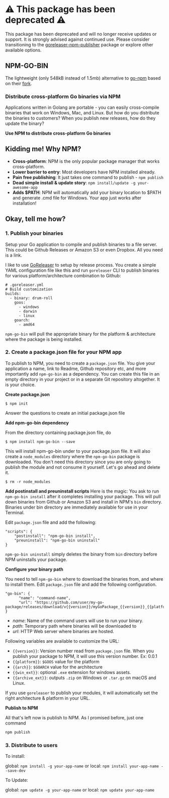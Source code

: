 # ⚠️ This package has been deprecated ⚠️

This package has been deprecated and will no longer receive updates or support.
It is strongly advised against continued use. Please consider transitioning to the [goreleaser-npm-publisher](https://github.com/evg4b/goreleaser-npm-publisher) package or explore other available options.

## NPM-GO-BIN

The lightweight (only 548kB instead of 1.5mb) alternative to [go-npm](https://github.com/sanathkr/go-npm) based on
their [fork](https://github.com/go-task/go-npm).

### Distribute cross-platform Go binaries via NPM

Applications written in Golang are portable - you can easily cross-compile binaries that work on Windows, Mac, and Linux. But how do you
distribute the binaries to customers? When you publish new releases, how do they update the binary?

**Use NPM to distribute cross-platform Go binaries**

## Kidding me! Why NPM?

* **Cross-platform**: NPM is the only popular package manager that works cross-platform.
* **Lower barrier to entry**: Most developers have NPM installed already.
* **Pain free publishing**: It just takes one command to publish - `npm publish`
* **Dead simple install & update story**: `npm install/update -g your-awesome-app`
* **Adds $PATH**: NPM will automatically add your binary location to $PATH and generate .cmd file for Windows. Your app just works after
  installation!

## Okay, tell me how?

### 1. Publish your binaries

Setup your Go application to compile and publish binaries to a file server. This could be Github Releases or Amazon S3 or even Dropbox. All
you need is a link.

I like to use [GoReleaser](https://github.com/goreleaser/goreleaser) to setup by release process. You create a simple YAML configuration
file like this and run `goreleaser` CLI to publish binaries for various platform/architecture combination to Github:

```
# .goreleaser.yml
# Build customization
builds:
  - binary: drum-roll
    goos:
      - windows
      - darwin
      - linux
    goarch:
      - amd64
```

`npm-go-bin` will pull the appropriate binary for the platform & architecture where the package is being installed.

### 2. Create a package.json file for your NPM app

To publish to NPM, you need to create a `package.json` file. You give your application a name, link to Readme, Github repository etc, and
more importantly add `npm-go-bin` as a dependency. You can create this file in an empty directory in your project or in a separate Git
repository altogether. It is your choice.

**Create package.json**

`$ npm init`

Answer the questions to create an initial package.json file

**Add npm-go-bin dependency**

From the directory containing package.json file, do

`$ npm install npm-go-bin --save`

This will install npm-go-bin under to your package.json file. It will also create a `node_modules` directory where the `npm-go-bin` package
is downloaded. You don't need this directory since you are only going to publish the module and not consume it yourself. Let's go ahead and
delete it.

`$ rm -r node_modules`

**Add postinstall and preuninstall scripts**
Here is the magic: You ask to run `npm-go-bin install` after it completes installing your package. This will pull down binaries from Github
or Amazon S3 and install in NPM's `bin` directory. Binaries under bin directory are immediately available for use in your Terminal.

Edit `package.json` file and add the following:

```
"scripts": {
    "postinstall": "npm-go-bin install",
    "preuninstall": "npm-go-bin uninstall"
}
```

`npm-go-bin uninstall` simply deletes the binary from `bin` directory before NPM uninstalls your package.

**Configure your binary path**

You need to tell `npm-go-bin` where to download the binaries from, and where to install them. Edit `package.json` file and add the following
configuration.

```
"go-bin": {
      "name": "command-name",
      "url": "https://github.com/user/my-go-package/releases/download/v{{version}}/myGoPackage_{{version}}_{{platform}}_{{arch}}.tar.gz"
}
```

* *name*: Name of the command users will use to run your binary.
* *path*: Temporary path where binaries will be downloaded to
* *url*: HTTP Web server where binaries are hosted.

Following variables are available to customize the URL:

* `{{version}}`: Version number read from  `package.json` file. When you publish your package to NPM, it will use this version number. Ex:
  0.0.1
* `{{platform}}`: `$GOOS` value for the platform
* `{{arch}}`: `$GOARCH` value for the architecture
* `{{win_ext}}`: optional `.exe` extension for windows assets.
* `{{archive_ext}}`: outputs `.zip` on Windows or `.tar.gz` on macOS and Linux.

If you use `goreleaser` to publish your modules, it will automatically set the right architecture & platform in your URL.

**Publish to NPM**

All that's left now is publish to NPM. As I promised before, just one command

```bash
npm publish
```

### 3. Distribute to users

To install:

global: `npm install -g your-app-name` or local: `npm install your-app-name --save-dev`

To Update:

global: `npm update -g your-app-name` or local: `npm update your-app-name`
